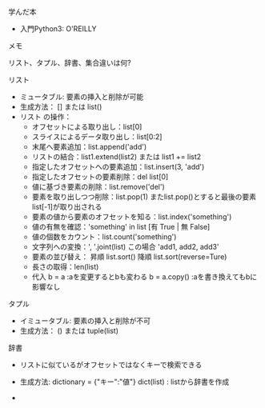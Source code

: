 学んだ本

- 入門Python3: O'REILLY

メモ

リスト、タプル、辞書、集合違いは何?

リスト

- ミュータブル: 要素の挿入と削除が可能
- 生成方法： [] または list()
- リスト の操作：
  - オフセットによる取り出し：list[0]
  - スライスによるデータ取り出し：list[0:2]
  - 末尾へ要素追加：list.append('add')
  - リストの結合：list1.extend(list2) または list1 += list2
  - 指定したオフセットへの要素追加：list.insert(3, 'add')
  - 指定したオフセットの要素削除：del list[0]
  - 値に基づき要素の削除：list.remove('del')
  - 要素を取り出しつつ削除：list.pop(1) またlist.pop()とすると最後の要素list[-1]が取り出される
  - 要素の値から要素のオフセットを知る：list.index('something')
  - 値の有無を確認：'something' in list  [有 True | 無 False]
  - 値の個数をカウント：list.count('something')
  - 文字列への変換：', '.joint(list) この場合 'add1, add2, add3'
  - 要素の並び替え： 
昇順 list.sort()
降順 list.sort(reverse=Ture)
  - 長さの取得：len(list)
  - 代入
b = a                :aを変更するとbも変わる
    b = a.copy()    :aを書き換えてもbに影響なし

タプル

- イミュータブル: 要素の挿入と削除が不可
- 生成方法： () または tuple(list)



辞書

- リストに似ているがオフセットではなくキーで検索できる
- 生成方法:
dictionary = {"キー":"値"}
dict(list)       : listから辞書を作成

-
